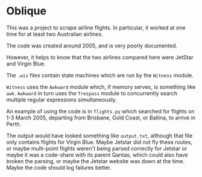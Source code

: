 # Oblique

This was a project to scrape airline flights.  In particular,
it worked at one time for at least two Australian airlines.

The code was created around 2005, and is very poorly documented.

However, it helps to know that the two airlines compared here were JetStar and
Virgin Blue.

The `.wis` files contain state machines which are run by the `Witness` module.

`Witness` uses the `Awkward` module which, if memory serves, is something like
`awk`. `Awkward` in turn uses the `Trespass` module to concurrently
search multiple regular expressions simultaneously.

An example of using the code is in `flights.py` which searched for flights on
1-3 March 2005, departing from Brisbane, Gold Coast, or Ballina, to arrive in
Perth.

The output would have looked something like `output.txt`, although that
file only contains flights for Virgin Blue.  Maybe Jetstar did not fly these
routes, or maybe multi-point flights weren't being parsed correctly for Jetstar
or maybe it was a code-share with its parent Qantas, which could also have
broken the parsing, or maybe the Jetstar website was down at the time.  Maybe
the code should log failures better.
